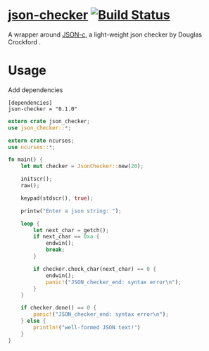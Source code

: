 # [json-checker](https://github.com/zTgx/json-checker.git)  [![Build Status](https://travis-ci.org/zTgx/json-checker.svg?branch=master)](https://travis-ci.org/zTgx/json-checker) 

A wrapper around [JSON-c](https://github.com/douglascrockford/JSON-c.git), a light-weight json checker by Douglas Crockford . 

# Usage
Add dependencies
```
[dependencies]
json-checker = "0.1.0"
```

```rust
extern crate json_checker;
use json_checker::*;

extern crate ncurses;
use ncurses::*;

fn main() {
    let mut checker = JsonChecker::new(20);

    initscr();
    raw();

    keypad(stdscr(), true);

    printw("Enter a json string: ");

    loop {
        let next_char = getch();
        if next_char == 0xa {
            endwin();
            break;
        }

        if checker.check_char(next_char) == 0 {
            endwin();
            panic!("JSON_checker_end: syntax error\n");
        }
    }

    if checker.done() == 0 {
        panic!("JSON_checker_end: syntax error\n");
    } else {
        println!("well-formed JSON text!")
    }
}
```
